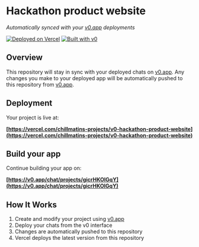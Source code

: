 # Hackathon product website

*Automatically synced with your [v0.app](https://v0.app) deployments*

[![Deployed on Vercel](https://img.shields.io/badge/Deployed%20on-Vercel-black?style=for-the-badge&logo=vercel)](https://vercel.com/chillmatins-projects/v0-hackathon-product-website)
[![Built with v0](https://img.shields.io/badge/Built%20with-v0.app-black?style=for-the-badge)](https://v0.app/chat/projects/gicrHKOlGqY)

## Overview

This repository will stay in sync with your deployed chats on [v0.app](https://v0.app).
Any changes you make to your deployed app will be automatically pushed to this repository from [v0.app](https://v0.app).

## Deployment

Your project is live at:

**[https://vercel.com/chillmatins-projects/v0-hackathon-product-website](https://vercel.com/chillmatins-projects/v0-hackathon-product-website)**

## Build your app

Continue building your app on:

**[https://v0.app/chat/projects/gicrHKOlGqY](https://v0.app/chat/projects/gicrHKOlGqY)**

## How It Works

1. Create and modify your project using [v0.app](https://v0.app)
2. Deploy your chats from the v0 interface
3. Changes are automatically pushed to this repository
4. Vercel deploys the latest version from this repository
